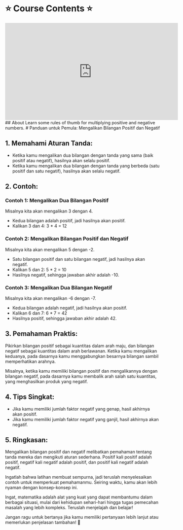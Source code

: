 # ⭐️ Course Contents ⭐️

<iframe width="560" height="315" src="https://www.youtube.com/embed/47wjId9k2Hs" title="YouTube video player" frameborder="0" allow="accelerometer; autoplay; clipboard-write; encrypted-media; gyroscope; picture-in-picture; web-share" allowfullscreen></iframe>
## About
Learn some rules of thumb for multiplying positive and negative numbers.
# Panduan untuk Pemula: Mengalikan Bilangan Positif dan Negatif

## 1. Memahami Aturan Tanda:

- Ketika kamu mengalikan dua bilangan dengan tanda yang sama (baik positif atau negatif), hasilnya akan selalu positif.
- Ketika kamu mengalikan dua bilangan dengan tanda yang berbeda (satu positif dan satu negatif), hasilnya akan selalu negatif.

## 2. Contoh:

### Contoh 1: Mengalikan Dua Bilangan Positif
Misalnya kita akan mengalikan 3 dengan 4.
- Kedua bilangan adalah positif, jadi hasilnya akan positif.
- Kalikan 3 dan 4: 3 * 4 = 12

### Contoh 2: Mengalikan Bilangan Positif dan Negatif
Misalnya kita akan mengalikan 5 dengan -2.
- Satu bilangan positif dan satu bilangan negatif, jadi hasilnya akan negatif.
- Kalikan 5 dan 2: 5 * 2 = 10
- Hasilnya negatif, sehingga jawaban akhir adalah -10.

### Contoh 3: Mengalikan Dua Bilangan Negatif
Misalnya kita akan mengalikan -6 dengan -7.
- Kedua bilangan adalah negatif, jadi hasilnya akan positif.
- Kalikan 6 dan 7: 6 * 7 = 42
- Hasilnya positif, sehingga jawaban akhir adalah 42.

## 3. Pemahaman Praktis:

Pikirkan bilangan positif sebagai kuantitas dalam arah maju, dan bilangan negatif sebagai kuantitas dalam arah berlawanan. Ketika kamu mengalikan keduanya, pada dasarnya kamu menggabungkan besarnya bilangan sambil memperhatikan arahnya.

Misalnya, ketika kamu memiliki bilangan positif dan mengalikannya dengan bilangan negatif, pada dasarnya kamu membalik arah salah satu kuantitas, yang menghasilkan produk yang negatif.

## 4. Tips Singkat:

- Jika kamu memiliki jumlah faktor negatif yang genap, hasil akhirnya akan positif.
- Jika kamu memiliki jumlah faktor negatif yang ganjil, hasil akhirnya akan negatif.

## 5. Ringkasan:

Mengalikan bilangan positif dan negatif melibatkan pemahaman tentang tanda mereka dan mengikuti aturan sederhana. Positif kali positif adalah positif, negatif kali negatif adalah positif, dan positif kali negatif adalah negatif.

Ingatlah bahwa latihan membuat sempurna, jadi teruslah menyelesaikan contoh untuk memperkuat pemahamanmu. Seiring waktu, kamu akan lebih nyaman dengan konsep-konsep ini.

Ingat, matematika adalah alat yang kuat yang dapat membantumu dalam berbagai situasi, mulai dari kehidupan sehari-hari hingga tugas pemecahan masalah yang lebih kompleks. Teruslah menjelajah dan belajar!

Jangan ragu untuk bertanya jika kamu memiliki pertanyaan lebih lanjut atau memerlukan penjelasan tambahan! 🌟